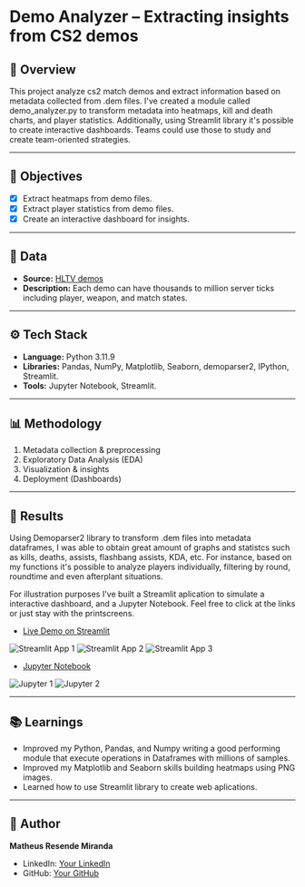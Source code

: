 #  Demo Analyzer – Extracting insights from CS2 demos

## 📌 Overview
This project analyze cs2 match demos and extract information based on metadata collected from .dem files. I've created a module called demo_analyzer.py to transform metadata into heatmaps, kill and death charts, and player statistics. Additionally, using Streamlit library it's possible to create interactive dashboards. Teams could use those to study and create team-oriented strategies. 

---

## 🎯 Objectives
- [x] Extract heatmaps from demo files.  
- [x] Extract player statistics from demo files.  
- [x] Create an interactive dashboard for insights.  

---

## 📂 Data
- **Source:** [HLTV demos](https://www.hltv.org/)  
- **Description:** Each demo can have thousands to million server ticks including player, weapon, and match states.  

---

## ⚙️ Tech Stack
- **Language:** Python 3.11.9  
- **Libraries:** Pandas, NumPy, Matplotlib, Seaborn, demoparser2, IPython, Streamlit.  
- **Tools:** Jupyter Notebook, Streamlit.  

---

## 📊 Methodology
1. Metadata collection & preprocessing  
2. Exploratory Data Analysis (EDA)    
3. Visualization & insights  
4. Deployment (Dashboards)  

---

## 🚀 Results

Using Demoparser2 library to transform .dem files into metadata dataframes, I was able to obtain great amount of graphs and statistcs such as kills, deaths, assists, flashbang assists, KDA, etc. For instance, based on my functions it's possible to analyze players individually, filtering by round, roundtime and even afterplant situations.

For illustration purposes I've built a Streamlit aplication to simulate a interactive dashboard, and a Jupyter Notebook. Feel free to click at the links or just stay with the printscreens.

- [Live Demo on Streamlit](https://cs2-demo-analyzer-dashboard.streamlit.app/)

![Streamlit App 1](/assets/demonstration_prints/streamlit_app_demo_1.png)
![Streamlit App 2](\assets\demonstration_prints\streamlit_app_demo_2.png)
![Streamlit App 3](\assets\demonstration_prints\streamlit_app_demo_3.png)  


- [Jupyter Notebook](https://github.com/matheusrm-git/Data-Science-for-Entertainment-Esports/blob/main/CS2-Demo-Analyzer/Analyzer%20Demonstration%20(Furia%20x%20Legacy).ipynb)

![Jupyter 1](\assets\demonstration_prints\jupyter_demo_1.png)
![Jupyter 2](\assets\demonstration_prints\jupyter_demo_2.png)


---

## 📚 Learnings
- Improved my Python, Pandas, and Numpy writing a good performing module that execute operations in Dataframes with millions of samples.
- Improved my Matplotlib and Seaborn skills building heatmaps using PNG images.  
- Learned how to use Streamlit library to create web aplications.  

---

## 👤 Author
**Matheus Resende Miranda**  
- LinkedIn: [Your LinkedIn](https://www.linkedin.com/in/matheus-resende-miranda/)    
- GitHub: [Your GitHub](https://github.com/matheusrm-git)  
